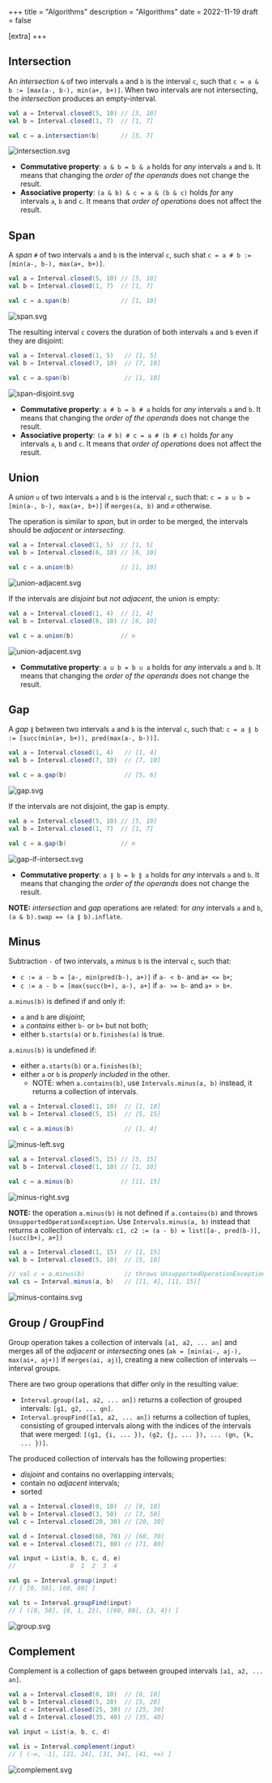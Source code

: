 +++
title = "Algorithms"
description = "Algorithms"
date = 2022-11-19
draft = false

[extra]
+++

## Intersection

An _intersection_ `&` of two intervals `a` and `b` is the interval `c`, such that `c = a & b := [max(a-, b-), min(a+, b+)]`.
When two intervals are not intersecting, the _intersection_ produces an empty-interval.

```scala
val a = Interval.closed(5, 10) // [5, 10]
val b = Interval.closed(1, 7)  // [1, 7]

val c = a.intersection(b)      // [5, 7]
```

![intersection.svg](./intersection.svg)

- **Commutative property**: `a & b = b & a` holds for _any_ intervals `a` and `b`. It means that changing the _order of the operands_ does not change the result.
- **Associative property**: `(a & b) & c = a & (b & c)` holds _for_ any intervals `a`, `b` and `c`. It means that _order of operations_ does not affect the result.

## Span

A _span_ `#` of two intervals `a` and `b` is the interval `c`, such shat `c = a # b := [min(a-, b-), max(a+, b+)]`.

```scala
val a = Interval.closed(5, 10) // [5, 10]
val b = Interval.closed(1, 7)  // [1, 7]

val c = a.span(b)              // [1, 10]
```

![span.svg](./span.svg)

The resulting interval `c` covers the duration of both intervals `a` and `b` even if they are disjoint:

```scala
val a = Interval.closed(1, 5)   // [1, 5]
val b = Interval.closed(7, 10)  // [7, 10]

val c = a.span(b)               // [1, 10]
```

![span-disjoint.svg](./span-disjoint.svg)

- **Commutative property**: `a # b = b # a` holds for _any_ intervals `a` and `b`. It means that changing the _order of the operands_ does not change the result.
- **Associative property**: `(a # b) # c = a # (b # c)` holds _for_ any intervals `a`, `b` and `c`. It means that _order of operations_ does not affect the result.

## Union

A _union_ `∪` of two intervals `a` and `b` is the interval `c`, such that: `c = a ∪ b = [min(a-, b-), max(a+, b+)]` if `merges(a, b)` and `∅` otherwise.

The operation is similar to _span_, but in order to be merged, the intervals should be _adjacent_ or _intersecting_.

```scala
val a = Interval.closed(1, 5)  // [1, 5]
val b = Interval.closed(6, 10) // [6, 10]

val c = a.union(b)             // [1, 10]
```

![union-adjacent.svg](./union-adjacent.svg)

If the intervals are _disjoint_ but _not adjacent_, the union is empty:

```scala
val a = Interval.closed(1, 4)  // [1, 4]
val b = Interval.closed(6, 10) // [6, 10]

val c = a.union(b)             // ∅
```

![union-adjacent.svg](./union-disjoint.svg)

- **Commutative property**: `a ∪ b = b ∪ a` holds for _any_ intervals `a` and `b`. It means that changing the _order of the operands_ does not change the result.

## Gap

A _gap_ `∥` between two intervals `a` and `b` is the interval `c`, such that: `c = a ∥ b := [succ(min(a+, b+)), pred(max(a-, b-))]`.

```scala
val a = Interval.closed(1, 4)   // [1, 4]
val b = Interval.closed(7, 10)  // [7, 10]

val c = a.gap(b)                // [5, 6]
```

![gap.svg](./gap.svg)

If the intervals are not disjoint, the gap is empty.

```scala
val a = Interval.closed(5, 10) // [5, 10]
val b = Interval.closed(1, 7)  // [1, 7]

val c = a.gap(b)               // ∅
```

![gap-if-intersect.svg](./gap-if-intersect.svg)

- **Commutative property**: `a ∥ b = b ∥ a` holds for _any_ intervals `a` and `b`. It means that changing the _order of the operands_ does not change the result.

**NOTE:** _intersection_ and _gap_ operations are related: for _any_ intervals `a` and `b`, `(a & b).swap == (a ∥ b).inflate`.

## Minus

Subtraction `-` of two intervals, `a` _minus_ `b` is the interval `c`, such that:

- `c := a - b = [a-, min(pred(b-), a+)]` if `a- < b-` and `a+ <= b+`;
- `c := a - b = [max(succ(b+), a-), a+]` if `a- >= b-` and `a+ > b+`.

`a.minus(b)` is defined if and only if:

- `a` and `b` are _disjoint_;
- `a` _contains_ either `b-` or `b+` but not both;
- either `b.starts(a)` or `b.finishes(a)` is true.

`a.minus(b)` is undefined if:

- either `a.starts(b)` or `a.finishes(b)`;
- either `a` or `b` is _properly included_ in the other.
  - NOTE: when `a.contains(b)`, use `Intervals.minus(a, b)` instead, it returns a collection of intervals.

```scala
val a = Interval.closed(1, 10)  // [1, 10]
val b = Interval.closed(5, 15)  // [5, 15]

val c = a.minus(b)              // [1, 4]
```

![minus-left.svg](./minus-left.svg)

```scala
val a = Interval.closed(5, 15) // [5, 15]
val b = Interval.closed(1, 10) // [1, 10]

val c = a.minus(b)             // [11, 15]
```

![minus-right.svg](./minus-right.svg)

**NOTE:** the operation `a.minus(b)` is not defined if `a.contains(b)` and throws `UnsupportedOperationException`.
Use `Intervals.minus(a, b)` instead that returns a collection of intervals: `c1, c2 := (a - b) = list([a-, pred(b-)], [succ(b+), a+])`

```scala
val a = Interval.closed(1, 15)  // [1, 15]
val b = Interval.closed(5, 10)  // [5, 10]

// val c = a.minus(b)           // throws UnsupportedOperationException
val cs = Interval.minus(a, b)   // [[1, 4], [11, 15]]
```

![minus-contains.svg](./minus-contains.svg)

## Group / GroupFind

Group operation takes a collection of intervals `[a1, a2, ... an]` and merges all of the _adjacent_ or _intersecting_ ones (`ak = [min(ai-, aj-), max(ai+, aj+)]` if `merges(ai, aj)`), creating a new collection of intervals -- interval groups.

There are two group operations that differ only in the resulting value:

- `Interval.group([a1, a2, ... an])` returns a collection of grouped intervals: `[g1, g2, ... gn]`.
- `Interval.groupFind([a1, a2, ... an])` returns a collection of tuples, consisting of grouped intervals along with the indices of the intervals that were merged: `[(g1, {i, ... }), (g2, {j, ... }), ... (gn, {k, ... })]`.

The produced collection of intervals has the following properties:

- *disjoint* and contains no overlapping intervals;
- contain no *adjacent* intervals;
- sorted

```scala
val a = Interval.closed(0, 10)  // [0, 10]
val b = Interval.closed(3, 50)  // [3, 50]
val c = Interval.closed(20, 30) // [20, 30]

val d = Interval.closed(60, 70) // [60, 70]
val e = Interval.closed(71, 80) // [71, 80]

val input = List(a, b, c, d, e)
//               0  1  2  3  4

val gs = Interval.group(input)
// [ [0, 50], [60, 80] ]

val ts = Interval.groupFind(input)
// [ ([0, 50], {0, 1, 2}), ([60, 80], {3, 4}) ]
```

![group.svg](./group.svg)

## Complement

Complement is a collection of gaps between grouped intervals `[a1, a2, ... an]`.

```scala
val a = Interval.closed(0, 10)  // [0, 10]
val b = Interval.closed(5, 20)  // [5, 20]
val c = Interval.closed(25, 30) // [25, 30]
val d = Interval.closed(35, 40) // [35, 40]

val input = List(a, b, c, d)

val is = Interval.complement(input)
// [ (-∞, -1], [21, 24], [31, 34], [41, +∞) ]
```

![complement.svg](./complement.svg)
